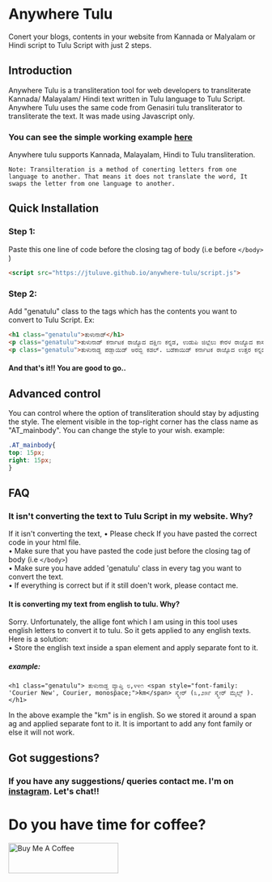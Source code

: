 
# Anywhere Tulu

Conert your blogs, contents in your website from Kannada or Malyalam or Hindi script to Tulu Script with just 2 steps.


## Introduction

Anywhere Tulu is a transliteration tool for web developers to transliterate Kannada/ Malayalam/ Hindi text written in Tulu language to Tulu Script. Anywhere Tulu uses the same code from Genasiri tulu transliterator to transliterate the text. It was made using Javascript only.

### You can see the simple working example <a href="https://jtuluve.github.io/anywhere-tulu/example.html">here</a>

Anywhere tulu supports Kannada, Malayalam, Hindi to Tulu transliteration.

```Note: Transilteration is a method of conerting letters from one language to another. That means it does not translate the word, It swaps the letter from one language to another.```

## Quick Installation

### Step 1:

Paste this one line of code before the closing tag of body (i.e before ```</body>``` )

```html
<script src="https://jtuluve.github.io/anywhere-tulu/script.js">
```

### Step 2:

Add "genatulu" class to the tags which has the contents you want to convert to Tulu Script. 
Ex:

```html
<h1 class="genatulu">ತುಳುನಾಡ್</h1>
<p class="genatulu">ತುಳುನಾಡ್ ಕರ್ನಾಟಕ ರಾಜ್ಯೊದ ದಕ್ಷಿಣ ಕನ್ನಡ, ಉಡುಪಿ ಜಿಲ್ಲೆಲು ಕೇರಳ ರಾಜ್ಯೊದ ಕಾಸರಗೋಡುಜಿಲ್ಲೆನ್ ತುಳುನಾಡ್ ಪಂಡ್‍ದ್ ಪನ್ಪೆರ್. ಈ ಪ್ರದೇಸೊದ ಮುಕ್ಯೊ ಬಾಸೆ ತುಳು. ಬೌಗೋಲಿಕವಾದ್ ತುಳುನಾಡ್ ಭಾರತದೇಸೊದ ನೈರುತ್ಯೊಡುಪ್ಪುನ ಪ್ರದೇಸೊ</p>
<p class="genatulu">ತುಳುನಾಡ್ದ ಪಡ್ಡಾಯಿಡ್ ಅರಬ್ಬಿ ಕಡಲ್. ಬಡೆಕಾಯಿಡ್ ಕರ್ನಾಟಕ ರಾಜ್ಯೊದ ಉತ್ತರ ಕನ್ನಡ ಜಿಲ್ಲೆ ಮೂಡಾಯಿಡ್ ಹಾಸನ ಜಿಲ್ಲೆ, ತೆನ್ಕಾಯಿಡ್ ಕೇರಳ. ತುಳು ಮುಲ್ತ ಮಣ್ಣ್‌ದ ಬಾಸೆ. ಕನ್ನಡ, ಬ್ಯಾರಿ,ಕೊಂಕಣಿ ಬಾಸೆನ್‍ಲಾ ಮುಲ್ಪ ಪಾತೆರುವೆರ್. ತುಳುನಾಡ್ದ ವ್ಯಾಪ್ತಿ ೮,೪೪೧ km2 (೩,೨೫೯ sq mi). ೨೦೦೧ಗ್ ಮುಲ್ಪ ೩,೦೦೫,೮೯೭ ನಸ್ಯೊ ಇತ್ತ್ಂಡ್. ಕುಡ್ಲದ ಮಂಗಳೂರು ಮಹಾನಗರ ಪಾಲಿಕೆ, ಉಡುಪಿ ಮುಲ್ತ ಮುಕ್ಯೊ ನಗರ ಆದುಂಡು.</p>
```

#### And that's it!! You are good to go..


## Advanced control

You can control where the option of transliteration should stay by adjusting the style. The element visible in the top-right corner has the class name as "AT_mainbody". You can change the style to your wish.
example:

```css
.AT_mainbody{
top: 15px;
right: 15px;
}
```


## FAQ

### It isn't converting the text to Tulu Script in my website. Why?

If it isn't converting the text,
• Please check If you have pasted the correct code in your html file.</br>
• Make sure that you have pasted the code just before the closing tag of body (i.e ```</body>```)</br>
• Make sure you have added 'genatulu' class in every tag you want to convert the text.</br>
• If everything is correct but if it still doen't work, please contact me.</br>


#### It is converting my text from english to tulu. Why?
Sorry. Unfortunately, the allige font which I am using in this tool uses english letters to convert it to tulu. So it gets applied to any english texts. Here is a solution:<br>
• Store the english text inside a span element and apply separate font to it.
##### example:
```
<h1 class="genatulu"> ತುಳುನಾಡ್ದ ವ್ಯಾಪ್ತಿ ೮,೪೪೧ <span style="font-family: 'Courier New', Courier, monospace;">km</span> ಸ್ಕ್ವೇರ್ (೩,೨೫೯ ಸ್ಕ್ವೇರ್ ಮೈಲ್ಸ್ ).</h1>
```
In the above example the "km" is in english. So we stored it around a span ag and applied separate font to it. It is important to add any font family or else it will not work.

## Got suggestions?

### If you have any suggestions/ queries contact me. I'm on <a href="https://instagram.com/jtuluve">instagram</a>. Let's chat!!

# Do you have time for coffee?

<a href="https://www.buymeacoffee.com/jtuluve" target="_blank"><img src="https://cdn.buymeacoffee.com/buttons/v2/default-yellow.png" alt="Buy Me A Coffee" style="height: 60px !important;width: 217px !important;" ></a>
